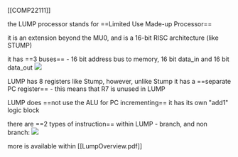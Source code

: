 [[COMP22111]]

the LUMP processor stands for ==Limited Use Made-up Processor==

it is an extension beyond the MU0, and is a 16-bit RISC architecture (like STUMP)

it has ==3 buses== - 16 bit address bus to memory, 16 bit data_in and 16 bit data_out
![](https://i.imgur.com/U3NQXu4.png)


LUMP has 8 registers like Stump, however, unlike Stump it has a ==separate PC register== - this means that R7 is unused in LUMP

LUMP does ==not use the ALU for PC incrementing== it has its own "add1" logic block

there are ==2 types of instruction== within LUMP - branch, and non branch:
![](https://i.imgur.com/xphEHGk.png)


more is available within [[LumpOverview.pdf]]